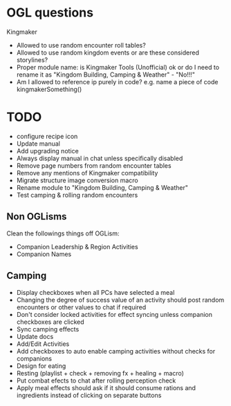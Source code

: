 # OGL questions

Kingmaker

* Allowed to use random encounter roll tables?
* Allowed to use random kingdom events or are these considered storylines?
* Proper module name: is Kingmaker Tools (Unofficial) ok or do I need to rename it as "Kingdom Building, Camping &
  Weather" - "No!!!"
* Am I allowed to reference ip purely in code? e.g. name a piece of code kingmakerSomething()

# TODO

* configure recipe icon
* Update manual
* Add upgrading notice
* Always display manual in chat unless specifically disabled
* Remove page numbers from random encounter tables
* Remove any mentions of Kingmaker compatibility
* Migrate structure image conversion macro
* Rename module to "Kingdom Building, Camping & Weather"
* Test camping & rolling random encounters

## Non OGLisms

Clean the followings things off OGLism:

* Companion Leadership & Region Activities
* Companion Names

## Camping

* Display checkboxes when all PCs have selected a meal
* Changing the degree of success value of an activity should post random encounters or other values to chat if required
* Don't consider locked activities for effect syncing unless companion checkboxes are clicked
* Sync camping effects
* Update docs
* Add/Edit Activities
* Add checkboxes to auto enable camping activities without checks for companions
* Design for eating
* Resting (playlist + check + removing fx + healing + macro)
* Put combat efects to chat after rolling perception check
* Apply meal effects should ask if it should consume rations and ingredients instead of clicking on separate buttons